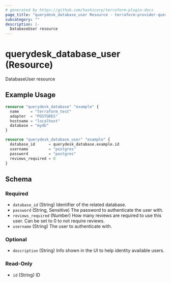 ```yaml
---
# generated by https://github.com/hashicorp/terraform-plugin-docs
page_title: "querydesk_database_user Resource - terraform-provider-querydesk"
subcategory: ""
description: |-
  DatabaseUser resource
---
```


# querydesk_database_user (Resource)

DatabaseUser resource

## Example Usage

```terraform
resource "querydesk_database" "example" {
  name     = "terraform_test"
  adapter  = "POSTGRES"
  hostname = "localhost"
  database = "mydb"
}

resource "querydesk_database_user" "example" {
  database_id      = querydesk_database.example.id
  username         = "postgres"
  password         = "postgres"
  reviews_required = 0
}
```

<!-- schema generated by tfplugindocs -->
## Schema

### Required

- `database_id` (String) Identifier of the related database.
- `password` (String, Sensitive) The password to authenticate the user with.
- `reviews_required` (Number) How many reviews are required to use this user. Can be set to 0 to not require reviews.
- `username` (String) The user to authenticate with.

### Optional

- `description` (String) Info shown in the UI to help identity available users.

### Read-Only

- `id` (String) ID
